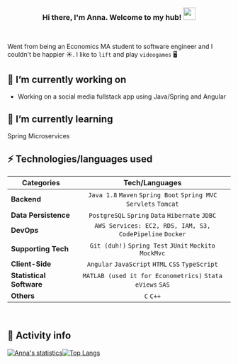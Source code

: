 <h3 align="center">
  Hi there, I'm Anna. Welcome to my hub!
  <img src="https://media.giphy.com/media/hvRJCLFzcasrR4ia7z/giphy.gif" width="28">
</h3>

<br>

Went from being an Economics MA student to software engineer and I couldn't be happier :sunny:. I like to `lift` and play `videogames` 🖥️
<br>

## 🔭 I’m currently working on

  - Working on a social media fullstack app using Java/Spring and Angular


## 🌱 I’m currently learning

  Spring Microservices
  
## ⚡ Technologies/languages used

  
| Categories        | Tech/Languages| 
| ------------- |:-------------:|
| **Backend**      | `Java 1.8` `Maven` `Spring Boot` `Spring MVC` `Servlets` `Tomcat` |
| **Data Persistence** | `PostgreSQL` `Spring` `Data` `Hibernate` `JDBC` |  
| **DevOps** | `AWS Services: EC2, RDS, IAM, S3, CodePipeline` `Docker` |
| **Supporting Tech** | `Git (duh!)` `Spring Test` `JUnit` `Mockito` `MockMvc` |
| **Client-Side** | `Angular` `JavaScript` `HTML` `CSS` `TypeScript` |
| **Statistical Software** | `MATLAB (used it for Econometrics)` `Stata` `eViews` `SAS` |
| **Others** | `C` `C++`|
 
 <br>
 
 ## 👟 Activity info
 
 
<!-- Activity Table -->
[![Anna's statistics](https://github-readme-stats.vercel.app/api?username=xXStrawcakeXx&line_height=20&theme=noctis_minimus)](https://github.com/xXStrawcakeXx)[![Top Langs](https://github-readme-stats.vercel.app/api/top-langs/?username=xXStrawcakeXx&layout=compact&theme=noctis_minimus)](https://github.com/xXStrawcakeXx)

<!--
[![Ashutosh's github activity graph](https://activity-graph.herokuapp.com/graph?username=xXStrawcakeXx)](https://github.com/xXStrawcakeXx/github-readme-activity-graph)
-->
